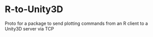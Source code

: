 # R-to-Unity3D
Proto for a package to send plotting commands from an R client to a Unity3D server via TCP
